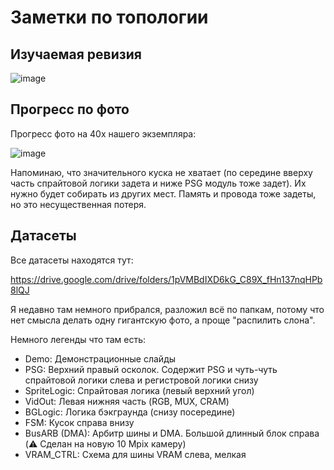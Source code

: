 # Заметки по топологии

## Изучаемая ревизия

![image](https://user-images.githubusercontent.com/5828819/177490500-0c01bb6c-0b10-4261-818c-784d92faaf56.png)

## Прогресс по фото

Прогресс фото на 40x нашего экземпляра:

![image](https://user-images.githubusercontent.com/5828819/198223486-c46640b9-89e7-4b3f-9d6a-d26bf6d66f36.png)

Напоминаю, что значительного куска не хватает (по середине вверху часть спрайтовой логики задета и ниже PSG модуль тоже задет). Их нужно будет собирать из других мест. Память и провода тоже задеты, но это несущественная потеря.

## Датасеты

Все датасеты находятся тут:

https://drive.google.com/drive/folders/1pVMBdIXD6kG_C89X_fHn137nqHPb8lQJ

Я недавно там немного прибрался, разложил всё по папкам, потому что нет смысла делать одну гигантскую фото, а проще "распилить слона".

Немного легенды что там есть:
- Demo: Демонстрационные слайды
- PSG: Верхний правый осколок. Содержит PSG и чуть-чуть спрайтовой логики слева и регистровой логики снизу
- SpriteLogic: Спрайтовая логика (левый верхний угол)
- VidOut: Левая нижняя часть (RGB, MUX, CRAM)
- BGLogic: Логика бэкграунда (снизу посередине)
- FSM: Кусок справа внизу
- BusARB (DMA): Арбитр шины и DMA. Большой длинный блок справа  (:warning: Сделан на новую 10 Mpix камеру)
- VRAM_CTRL: Схема для шины VRAM слева, мелкая
